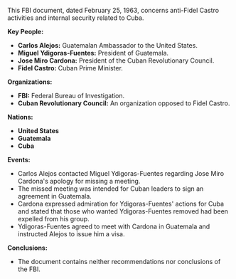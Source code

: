 This FBI document, dated February 25, 1963, concerns anti-Fidel Castro activities and internal security related to Cuba.

**Key People:**

*   **Carlos Alejos:** Guatemalan Ambassador to the United States.
*   **Miguel Ydigoras-Fuentes:** President of Guatemala.
*   **Jose Miro Cardona:** President of the Cuban Revolutionary Council.
*   **Fidel Castro:** Cuban Prime Minister.

**Organizations:**

*   **FBI:** Federal Bureau of Investigation.
*   **Cuban Revolutionary Council:** An organization opposed to Fidel Castro.

**Nations:**

*   **United States**
*   **Guatemala**
*   **Cuba**

**Events:**

*   Carlos Alejos contacted Miguel Ydigoras-Fuentes regarding Jose Miro Cardona's apology for missing a meeting.
*   The missed meeting was intended for Cuban leaders to sign an agreement in Guatemala.
*   Cardona expressed admiration for Ydigoras-Fuentes' actions for Cuba and stated that those who wanted Ydigoras-Fuentes removed had been expelled from his group.
*   Ydigoras-Fuentes agreed to meet with Cardona in Guatemala and instructed Alejos to issue him a visa.

**Conclusions:**

*   The document contains neither recommendations nor conclusions of the FBI.
